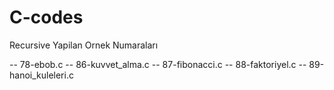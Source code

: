 # C-codes

Recursive Yapilan Ornek Numaraları

-- 78-ebob.c
-- 86-kuvvet_alma.c
-- 87-fibonacci.c
-- 88-faktoriyel.c
-- 89-hanoi_kuleleri.c
